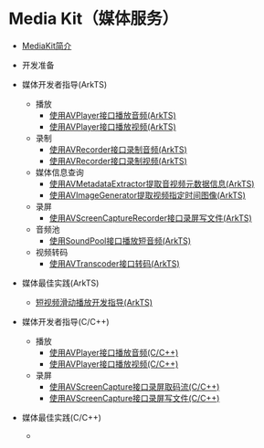 # Media Kit（媒体服务）

- [MediaKit简介](media-kit-intro.md)
- 开发准备
- 媒体开发者指导(ArkTS)
  - 播放
    - [使用AVPlayer接口播放音频(ArkTS)](using-avplayer-for-playback.md)
    - [使用AVPlayer接口播放视频(ArkTS)]( )
  - 录制
    - [使用AVRecorder接口录制音频(ArkTS)](using-avrecorder-for-recording.md)
    - [使用AVRecorder接口录制视频(ArkTS)](video-recording.md)
  - 媒体信息查询
    - [使用AVMetadataExtractor提取音视频元数据信息(ArkTS)]( )
    - [使用AVImageGenerator提取视频指定时间图像(ArkTS)]( )
  - 录屏
    - [使用AVScreenCaptureRecorder接口录屏写文件(ArkTS)](using-avscreencapture-ArkTs.md)
  - 音频池
    - [使用SoundPool接口播放短音频(ArkTS)]( )
  - 视频转码
    - [使用AVTranscoder接口转码(ArkTS)](using-avtranscoder-for-transcodering.md)
- 媒体最佳实践(ArkTS)
  - [短视频滑动播放开发指导(ArkTS)]( )

- 媒体开发者指导(C/C++)
  - 播放
    - [使用AVPlayer接口播放音频(C/C++)](using-avplayer-for-playback.md)
    - [使用AVPlayer接口播放视频(C/C++)](video-playerback.md)
  - 录屏
    - [使用AVScreenCapture接口录屏取码流(C/C++)](using-avscreencapture-for-buffer.md)
    - [使用AVScreenCapture接口录屏写文件(C/C++)](using-avscreencapture-for-file.md)
- 媒体最佳实践(C/C++)
  - [ ]( )